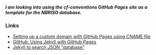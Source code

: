 ##### I am looking into using the cf-conventions GitHub Pages site as a template for the NBRISO database.

### Links
* [Setting up a custom domain with GitHub Pages using CNAME file](https://help.github.com/articles/setting-up-a-custom-domain-with-github-pages/)
* [GitHub: Using Jekyll with GitHub Pages](https://help.github.com/articles/using-jekyll-with-pages/)
* [Jekyll to search JSON "database"](https://github.com/rypan/jekyll-db)


